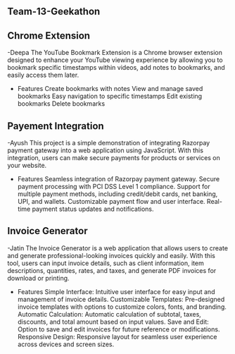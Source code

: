 ## Team-13-Geekathon

## Chrome Extension
-Deepa
The YouTube Bookmark Extension is a Chrome browser extension designed to enhance your YouTube viewing experience by allowing you to bookmark specific timestamps within videos, add notes to bookmarks, and easily access them later.

- Features
Create bookmarks with notes
View and manage saved bookmarks
Easy navigation to specific timestamps
Edit existing bookmarks
Delete bookmarks

## Payement Integration
-Ayush
This project is a simple demonstration of integrating Razorpay payment gateway into a web application using JavaScript. With this integration, users can make secure payments for products or services on your website.

- Features
Seamless integration of Razorpay payment gateway.
Secure payment processing with PCI DSS Level 1 compliance.
Support for multiple payment methods, including credit/debit cards, net banking, UPI, and wallets.
Customizable payment flow and user interface.
Real-time payment status updates and notifications.

## Invoice Generator
-Jatin
The Invoice Generator is a web application that allows users to create and generate professional-looking invoices quickly and easily. With this tool, users can input invoice details, such as client information, item descriptions, quantities, rates, and taxes, and generate PDF invoices for download or printing.

- Features
Simple Interface: Intuitive user interface for easy input and management of invoice details. Customizable Templates: Pre-designed invoice templates with options to customize colors, fonts, and branding. Automatic Calculation: Automatic calculation of subtotal, taxes, discounts, and total amount based on input values. Save and Edit: Option to save and edit invoices for future reference or modifications. Responsive Design: Responsive layout for seamless user experience across devices and screen sizes.


